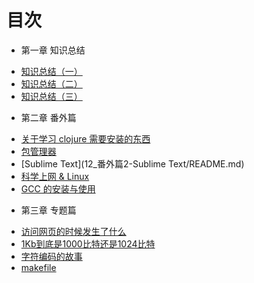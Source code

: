 # 目次

* 第一章 知识总结
- [知识总结（一）](00_知识总结（一）/README.md)
- [知识总结（二）](00_知识总结（二）/README.md)
- [知识总结（三）](00_知识总结（三）/README.md)

* 第二章 番外篇
- [关于学习 clojure 需要安装的东西](10_番外篇0-关于学习clojure需要安装的东西/README.md)
- [包管理器](11_番外篇1-包管理器/README.md)
- [Sublime Text](12_番外篇2-Sublime Text/README.md)
- [科学上网 & Linux](13_番外篇3-科学上网&Linux/README.md)
- [GCC 的安装与使用](14_番外篇4-GCC的安装与使用/README.md)

* 第三章 专题篇
- [访问网页的时候发生了什么](20_专题篇0-访问网页的时候发生了什么/README.md)
- [1Kb到底是1000比特还是1024比特](21_专题篇1-1Kb到底是1000比特还是1024比特（转载）/README.md)
- [字符编码的故事](22_专题篇2-字符编码的故事/README.md)
- [makefile](23_专题篇3-makefile/README.md)